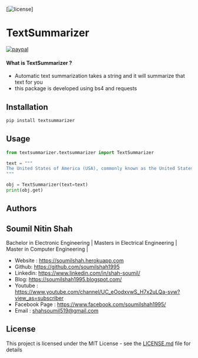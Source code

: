 
[![license](https://img.shields.io/github/license/mashape/apistatus.svg?maxAge=2592000)]


# TextSummarizer 

[![paypal](https://www.paypalobjects.com/en_US/i/btn/btn_donateCC_LG.gif)](https://www.paypal.me/soumilshah1995)


#### What is TextSummarizer ?
* Automatic text summarization  takes a string and it will summarize that text for you 
* this package is developed using bs4 and requests 



## Installation

```bash
pip install textsummarizer
```
## Usage


```python
from textsummarizer.textsummarizer import TextSummarizer

text = """
The United States of America (USA), commonly known as the United States (U.S. or US) or simply America, is a country comprising 50 states, a federal district, five major self-governing territories, and various possessions.[i] At 3.8 million square miles (9.8 million km2), the United States is the world's third or fourth largest country by total area[d] and is slightly smaller than the entire continent of Europe. With a population of over 327 million people, the U.S. is the third most populous country. The capital is Washington, D.C., and the most populous city is New York City. Most of the country is located contiguously in North America between Canada and Mexico.
"""

obj = TextSummarizer(text=text)
print(obj.get)

```



## Authors

## Soumil Nitin Shah 
Bachelor in Electronic Engineering |
Masters in Electrical Engineering | 
Master in Computer Engineering |

* Website : https://soumilshah.herokuapp.com
* Github: https://github.com/soumilshah1995
* Linkedin: https://www.linkedin.com/in/shah-soumil/
* Blog: https://soumilshah1995.blogspot.com/
* Youtube : https://www.youtube.com/channel/UC_eOodxvwS_H7x2uLQa-svw?view_as=subscriber
* Facebook Page : https://www.facebook.com/soumilshah1995/
* Email : shahsoumil519@gmail.com



## License

This project is licensed under the MIT License - see the [LICENSE.md](LICENSE.md) file for details


